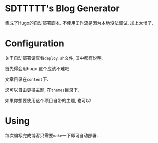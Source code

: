 # SDTTTTT's Blog Generator

集成了Hugo的自动部署脚本. 不使用工作流是因为本地没法调试, 加上太慢了.

# Configuration

关于自动部署请查看`deploy.sh`文件, 其中都有说明.

首先得会用hugo.这个应该不难吧.

文章目录在`content`下.

您可以自由更换主题, 在`themes`目录下.

如果你想要使用这个项目自带的主题, 也可以!

# Using

每次编写完成博客只需要`make`一下即可自动部署.
